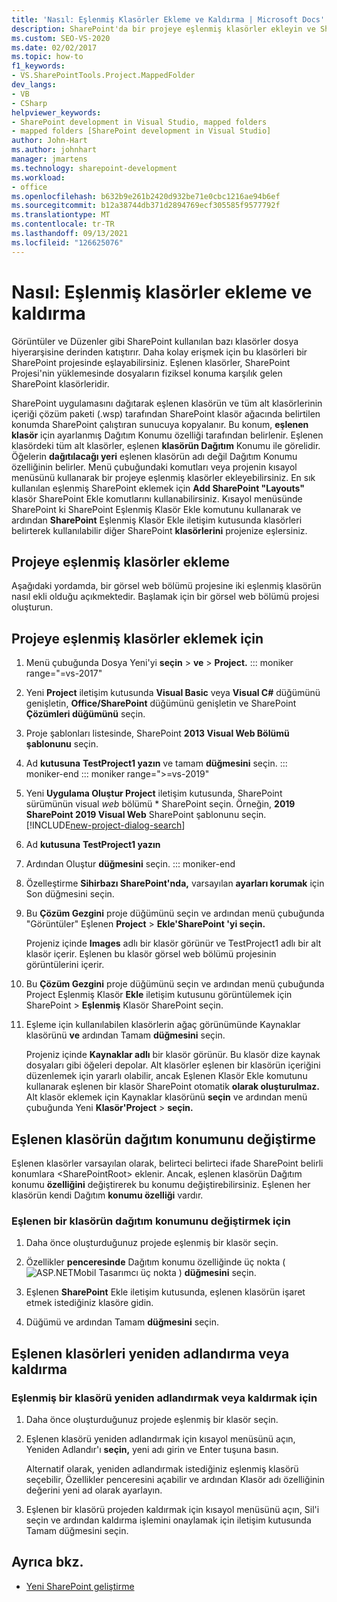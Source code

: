 ```yaml
---
title: 'Nasıl: Eşlenmiş Klasörler Ekleme ve Kaldırma | Microsoft Docs'
description: SharePoint'da bir projeye eşlenmiş klasörler ekleyin ve SharePoint.  Eşlenen klasörün dağıtım konumunu değiştirme. Eşlenen klasörleri yeniden adlandır veya kaldır.
ms.custom: SEO-VS-2020
ms.date: 02/02/2017
ms.topic: how-to
f1_keywords:
- VS.SharePointTools.Project.MappedFolder
dev_langs:
- VB
- CSharp
helpviewer_keywords:
- SharePoint development in Visual Studio, mapped folders
- mapped folders [SharePoint development in Visual Studio]
author: John-Hart
ms.author: johnhart
manager: jmartens
ms.technology: sharepoint-development
ms.workload:
- office
ms.openlocfilehash: b632b9e261b2420d932be71e0cbc1216ae94b6ef
ms.sourcegitcommit: b12a38744db371d2894769ecf305585f9577792f
ms.translationtype: MT
ms.contentlocale: tr-TR
ms.lasthandoff: 09/13/2021
ms.locfileid: "126625076"
---
```

# <a name="how-to-add-and-remove-mapped-folders"></a>Nasıl: Eşlenmiş klasörler ekleme ve kaldırma

  Görüntüler ve Düzenler gibi SharePoint kullanılan bazı klasörler dosya hiyerarşisine derinden katıştırır. Daha kolay erişmek için bu klasörleri bir SharePoint projesinde eşlayabilirsiniz. Eşlenen klasörler, SharePoint Projesi'nin yüklemesinde dosyaların fiziksel konuma karşılık gelen SharePoint klasörleridir.

 SharePoint uygulamasını dağıtarak eşlenen klasörün ve tüm alt klasörlerinin içeriği çözüm paketi (.wsp) tarafından SharePoint klasör ağacında belirtilen konumda SharePoint çalıştıran sunucuya kopyalanır. Bu konum, **eşlenen klasör** için ayarlanmış Dağıtım Konumu özelliği tarafından belirlenir. Eşlenen klasördeki tüm alt klasörler, eşlenen **klasörün Dağıtım** Konumu ile görelidir. Öğelerin **dağıtılacağı yeri** eşlenen klasörün adı değil Dağıtım Konumu özelliğinin belirler.
Menü çubuğundaki komutları veya projenin kısayol menüsünü kullanarak bir projeye eşlenmiş klasörler ekleyebilirsiniz. En sık kullanılan eşlenmiş SharePoint eklemek için **Add SharePoint "Layouts"** klasör SharePoint Ekle komutlarını kullanabilirsiniz.  Kısayol menüsünde SharePoint ki SharePoint Eşlenmiş Klasör Ekle komutunu kullanarak ve ardından **SharePoint** Eşlenmiş Klasör Ekle iletişim kutusunda klasörleri belirterek kullanılabilir diğer SharePoint **klasörlerini** projenize eşlersiniz.

## <a name="add-mapped-folders-to-a-project"></a>Projeye eşlenmiş klasörler ekleme

 Aşağıdaki yordamda, bir görsel web bölümü projesine iki eşlenmiş klasörün nasıl ekli olduğu açıkmektedir. Başlamak için bir görsel web bölümü projesi oluşturun.

## <a name="to-add-mapped-folders-to-a-project"></a>Projeye eşlenmiş klasörler eklemek için

1. Menü çubuğunda Dosya Yeni'yi **seçin**  >  **ve**  >  **Project.**
::: moniker range="=vs-2017"
2. Yeni **Project** iletişim kutusunda **Visual Basic** veya **Visual C#** düğümünü genişletin, **Office/SharePoint** düğümünü genişletin ve SharePoint **Çözümleri düğümünü** seçin.

3. Proje şablonları listesinde, SharePoint **2013 Visual Web Bölümü şablonunu** seçin.

4. Ad **kutusuna** **TestProject1 yazın** ve tamam **düğmesini** seçin.
::: moniker-end
::: moniker range=">=vs-2019"
2. Yeni **Uygulama Oluştur Project** iletişim kutusunda, SharePoint sürümünün visual *web* bölümü * SharePoint seçin. Örneğin, **2019 SharePoint 2019 Visual Web** SharePoint şablonunu seçin.
    [!INCLUDE[new-project-dialog-search](../sharepoint/includes/new-project-dialog-search-md.md)]

3. Ad **kutusuna** **TestProject1 yazın**
4. Ardından Oluştur **düğmesini** seçin.
::: moniker-end

5. Özelleştirme **Sihirbazı SharePoint'nda,** varsayılan **ayarları korumak** için Son düğmesini seçin.

6. Bu **Çözüm Gezgini** proje düğümünü seçin ve ardından menü çubuğunda "Görüntüler" Eşlenen **Project**  >  **Ekle'SharePoint 'yi seçin.**

     Projeniz içinde **Images** adlı bir klasör görünür ve TestProject1 adlı bir alt klasör içerir. Eşlenen bu klasör görsel web bölümü projesinin görüntülerini içerir.

7. Bu **Çözüm Gezgini** proje düğümünü seçin ve ardından menü çubuğunda Project Eşlenmiş Klasör **Ekle** iletişim kutusunu görüntülemek için SharePoint  >   **Eşlenmiş** Klasör SharePoint seçin.

8. Eşleme için kullanılabilen klasörlerin ağaç görünümünde Kaynaklar klasörünü **ve** ardından Tamam **düğmesini** seçin.

     Projeniz içinde **Kaynaklar adlı** bir klasör görünür. Bu klasör dize kaynak dosyaları gibi öğeleri depolar. Alt klasörler eşlenen bir klasörün içeriğini düzenlemek için yararlı olabilir, ancak Eşlenen Klasör Ekle komutunu kullanarak eşlenen bir klasör SharePoint otomatik **olarak oluşturulmaz.** Alt klasör eklemek için Kaynaklar klasörünü **seçin** ve ardından menü çubuğunda Yeni **Klasör'Project**  >  **seçin.**

## <a name="change-the-deployment-location-of-a-mapped-folder"></a>Eşlenen klasörün dağıtım konumunu değiştirme

 Eşlenen klasörler varsayılan olarak, belirteci belirteci ifade SharePoint belirli konumlara \<SharePointRoot> eklenir. Ancak, eşlenen klasörün Dağıtım konumu **özelliğini** değiştirerek bu konumu değiştirebilirsiniz. Eşlenen her klasörün kendi Dağıtım **konumu özelliği** vardır.

### <a name="to-change-the-deployment-location-of-a-mapped-folder"></a>Eşlenen bir klasörün dağıtım konumunu değiştirmek için

1. Daha önce oluşturduğunuz projede eşlenmiş bir klasör seçin.

2. Özellikler **penceresinde** Dağıtım konumu özelliğinde üç nokta (![ASP.NET](../sharepoint/media/mwellipsis.gif "ASP.NET Mobil Tasarımcı üç nokta")Mobil Tasarımcı üç nokta ) **düğmesini** seçin.

3. Eşlenen **SharePoint** Ekle iletişim kutusunda, eşlenen klasörün işaret etmek istediğiniz klasöre gidin.

4. Düğümü ve ardından Tamam **düğmesini** seçin.

## <a name="rename-or-remove-mapped-folders"></a>Eşlenen klasörleri yeniden adlandırma veya kaldırma

### <a name="to-rename-or-remove-a-mapped-folder"></a>Eşlenmiş bir klasörü yeniden adlandırmak veya kaldırmak için

1. Daha önce oluşturduğunuz projede eşlenmiş bir klasör seçin.

2. Eşlenen klasörü yeniden adlandırmak için kısayol menüsünü açın, Yeniden Adlandır'ı **seçin,** yeni adı girin ve Enter tuşuna basın.

     Alternatif olarak, yeniden adlandırmak istediğiniz eşlenmiş klasörü seçebilir,  Özellikler penceresini açabilir ve ardından  Klasör adı özelliğinin değerini yeni ad olarak ayarlayın.

3. Eşlenen bir klasörü projeden kaldırmak için kısayol menüsünü açın, Sil'i seçin ve ardından kaldırma işlemini onaylamak için iletişim kutusunda Tamam düğmesini seçin. 

## <a name="see-also"></a>Ayrıca bkz.

- [Yeni SharePoint geliştirme](../sharepoint/developing-sharepoint-solutions.md)
